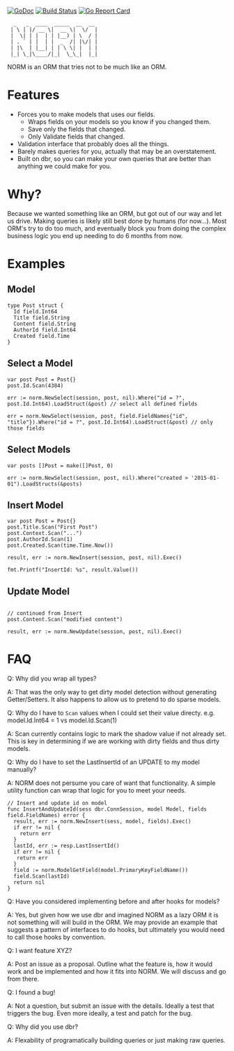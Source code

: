 [![GoDoc](https://godoc.org/github.com/picatic/norm?status.png)](https://godoc.org/github.com/picatic/norm)
[![Build Status](https://travis-ci.org/picatic/norm.svg?branch=master)](https://travis-ci.org/picatic/norm)
[![Go Report Card](http://goreportcard.com/badge/picatic/norm)](http://goreportcard.com/report/picatic/norm)

```
  _   _  ____  _____  __  __
 | \ | |/ __ \|  __ \|  \/  |
 |  \| | |  | | |__) | \  / |
 | . ` | |  | |  _  /| |\/| |
 | |\  | |__| | | \ \| |  | |
 |_| \_|\____/|_|  \_\_|  |_|
```

NORM is an ORM that tries not to be much like an ORM.

Features
========

* Forces you to make models that uses our fields.
  * Wraps fields on your models so you know if you changed them.
  * Save only the fields that changed.
  * Only Validate fields that changed.
* Validation interface that probably does all the things.
* Barely makes queries for you, actually that may be an overstatement.
* Built on dbr, so you can make your own queries that are better than anything we could make for you.

Why?
====

Because we wanted something like an ORM, but got out of our way and let us drive. Making queries is likely still best
done by humans (for now...). Most ORM's try to do too much, and eventually block you from doing the complex business
logic you end up needing to do 6 months from now.

Examples
========

Model
-----
```golang
type Post struct {
  Id field.Int64
  Title field.String
  Content field.String
  AuthorId field.Int64
  Created field.Time
}
```

Select a Model
--------------

```golang
var post Post = Post{}
post.Id.Scan(4384)

err := norm.NewSelect(session, post, nil).Where("id = ?", post.Id.Int64).LoadStruct(&post) // select all defined fields

err = norm.NewSelect(session, post, field.FieldNames{"id", "title"}).Where("id = ?", post.Id.Int64).LoadStruct(&post) // only those fields
```

Select Models
-------------

```golang
var posts []Post = make([]Post, 0)

err := norm.NewSelect(session, post, nil).Where("created > '2015-01-01").LoadStructs(&posts)
```

Insert Model
------------

```golang
var post Post = Post{}
post.Title.Scan("First Post")
post.Context.Scan("...")
post.AuthorId.Scan(1)
post.Created.Scan(time.Time.Now())

result, err := norm.NewInsert(session, post, nil).Exec()

fmt.Printf("InsertId: %s", result.Value())
```

Update Model
------------

```golang

// continued from Insert
post.Content.Scan("modified content")

result, err := norm.NewUpdate(session, post, nil).Exec()

```

FAQ
===

Q: Why did you wrap all types?

A: That was the only way to get dirty model detection without generating Getter/Setters. It also happens to allow us to pretend to do sparse models.

Q: Why do I have to `Scan` values when I could set their value directy. e.g. model.Id.Int64 = 1 vs model.Id.Scan(1)

A: Scan currently contains logic to mark the shadow value if not already set. This is key in determining if we are working with dirty fields and thus dirty models.

Q: Why do I have to set the LastInsertId of an UPDATE to my model manually?

A: NORM does not persume you care of want that functionality. A simple utility function can wrap that logic for you to meet your needs.

```golang
// Insert and update id on model
func InsertAndUpdateId(sess dbr.ConnSession, model Model, fields field.FieldNames) error {
  result, err := norm.NewInsert(sess, model, fields).Exec()
  if err != nil {
    return err
  }
  lastId, err := resp.LastInsertId()
  if err != nil {
   return err
  }
  field := norm.ModelGetField(model.PrimaryKeyFieldName())
  field.Scan(lastId)
  return nil
}
```

Q: Have you considered implementing before and after hooks for models?

A: Yes, but given how we use dbr and imagined NORM as a lazy ORM it is not something will will build in the ORM. We may provide an example that suggests a pattern of interfaces to do hooks, but ultimately you would need to call those hooks by convention.

Q: I want feature XYZ?

A: Post an issue as a proposal. Outline what the feature is, how it would work and be implemented and how it fits into NORM. We will discuss and go from there.

Q: I found a bug!

A: Not a question, but submit an issue with the details. Ideally a test that triggers the bug. Even more ideally, a test and patch for the bug.

Q: Why did you use dbr?

A: Flexability of programatically building queries or just making raw queries.

